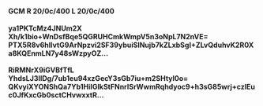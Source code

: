 #### GCM R 20/0c/400 L 20/0c/400
**ya1PKTcMz4JNUm2X**<br/>**Xh/k1bio+WnDsfBqe5QGRUHCmkWmpV5n3oNpL7N2nVE=**<br/>**PTX5R8v6hllvtG9ArNpzvi2SF39ybuiSlNujb7kZLxbSgI+ZLvQduhvK2R0Xa8KQEnmLN7y48sWzpyOZ...**<br/><br/>
**RiRMNrX9iGVBfTfL**<br/>**YhdsLJ3IlDg/7ub1eu94xzGecY3sGb7iu+m2SHtyl0o=**<br/>**QKvyiXYONShQa7Yb1HilGIkStFNnrISrWwmRqhdyoc9+h3sG85wrj+czlEuc0JfKxcGb0sctCHvwxxtR...**